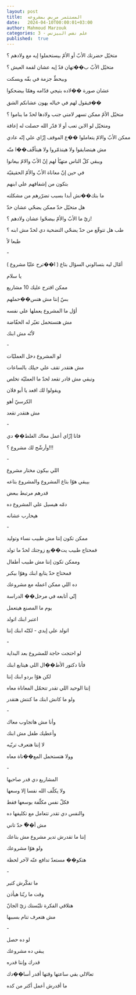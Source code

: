 ```yaml
---
layout: post
title:  المستثمر مريض بمشروعه
date:   2024-04-10T00:00:01+03:00
author: Mahmoud Marzouk
categories: 3 - علم نفس البيزنس
published:  true
---
```

متخيّل حضرتك الأبّ أو الأمّ بيستحملوا إيه مع ولادهم ؟

متخيّل الأبّ ب��تهان قدّ إيه عشان لقمة العيش ؟

وبيحطّ جزمة في بقّه ويسكت

عشان صورة ��لاده بتيجي قدّامه وهمّا بيضحكوا

فيقول لهم في خياله يهون عشانكم الشق��

متخيّل الأمّ ممكن تسهر لامتي جنب ولادها لحدّ ما يناموا ؟

ومتخيّل لو الابن تعب أو لا قدّر الله حصلت له إعاقة

ممكن الأبّ والامّ يتعاملوا ��ع الموقف إزّاي علي إنّه عادي

مش هيتضايقوا ولا هيتذمّروا ولا هيتأفّف��ا منّه

ويبقي كلّ الناس متهيّأ لهم إنّ الأبّ والامّ بيعانوا

في حين إنّ معاناة الأبّ والأمّ الحقيقيّة

بتكون من إشفاقهم علي ابنهم

ما بتك��نش أبدا بسبب تضرّرهم من مشكلته

هل متخيّل حدّ ممكن يضحّي عشان حدّ

زيّ ما الأبّ والأمّ بيضحّوا عشان ولادهم ؟!

طب هل تتوقّع من حدّ يضحّي التضحية دي لحدّ مش ابنه ؟

طبعا لأ

\-

أمّال ليه بتسالوني السؤال بتاع ( ا��ترح عليّا مشروع )

يا سلام

ممكن اقترح عليك 10 مشاريع

بسّ إنتا مش هتس��حملهم

أوّل ما المشروع يعملها علي نفسه

مش هتستحمل تغيّر له الحفّاضة

لأنّه مش ابنك

\-

لو المشروع دخل العمليّات

مش هتقدر تقف علي حيلك بالساعات

وتبقي مش قادر تقعد لحدّ ما العمليّة تخلص

ويقولوا لك اقعد يا أبو فلان

الكرسيّ أهو

مش هتقدر تقعد

\-

فانا إزّاي أعمل معاك الغلط�� دي

وأرشّح لك مشروع ؟!!!

\-

اللي بيكون مختار مشروع

بيبقي هوّا بتاع المشروع والمشروع بتاعه

قدرهم مرتبط ببعض

دمّه هيسيل علي المشروع ده

هيحارب عشانه

\-

ممكن تكون إنتا مش طبيب نساء وتوليد

فمحتاج طبيب يت��بع زوجتك لحدّ ما تولد

وممكن تكون إنتا مش طبيب أطفال

فمحتاج حدّ يتابع ابنك وهوّا بيكبر

ده اللي ممكن اعمله مع مشروعك

إنّي أتابعه في مرحل�� الدراسة

يوم ما المصنع هيتعمل

اعتبر ابنك اتولد

اتولد علي إيدي - لكنّه ابنك إنتا

\-

لو احتجت حاجة للمشروع بعد البداية

فأنا دكتور الأط��ال اللي هيتابع ابنك

لكن هوّا بردو ابنك إنتا

إنتا الوحيد اللي تقدر تتحمّل المعاناة معاه

ولو ما كانش ابنك ما كنتش هتقدر

\-

وأنا مش هاتجاوب معاك

وأعطيك طفل مش ابنك

لا إنتا هتعرف تربّيه

وولا هتستحمل المع��ناة معاه

\-

المشاريع دي قدر صاحبها

ولا يكلّف الله نفسا إلا وسعها

فكلّ نفس مكلّفة بوسعها فقط

والنفس دي تقدر تتعامل مع تكليفها ده

مش أ��ّ حدّ تاني

إنتا ما تقدرش تدير مشروع مش بتاعك

ولو هوّا مشروعك

هتكو�� مستعدّ تدافع عنّه لآخر لحظة

\-

ما تفكّرش كتير

وقت ما ربّنا هيأذن

هتلاقي الفكرة تلبّستك زيّ الجانّ

مش هتعرف تنام بسببها

\-

لو ده حصل

يبقي ده مشروعك

قدرك وإنتا قدره

تعالالي بقي ساعتها وقتها أقدر أسا��دك

ما أقدرش أعمل أكتر من كده
